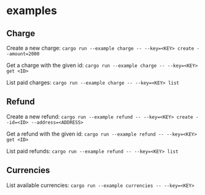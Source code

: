 # examples

## Charge

Create a new charge:
`cargo run --example charge -- --key=<KEY> create --amount=2000`

Get a charge with the given id:
`cargo run --example charge -- --key=<KEY> get <ID>`

List paid charges:
`cargo run --example charge -- --key=<KEY> list`

## Refund

Create a new refund:
`cargo run --example refund -- --key=<KEY> create --id=<ID> --address=<ADDRESS>`

Get a refund with the given id:
`cargo run --example refund -- --key=<KEY> get <ID>`

List paid refunds:
`cargo run --example refund -- --key=<KEY> list`

## Currencies

List available currencies:
`cargo run --example currencies -- --key=<KEY>`

